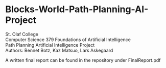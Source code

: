 # Blocks-World-Path-Planning-AI-Project

St. Olaf College  <br />
Computer Science 379 Foundations of Artificial Intelligence  <br />
Path Planning Artificial Intelligence Project <br />
Authors: Bennet Botz, Kaz Matsuo, Lars Askegaard <br />

A written final report can be found in the repository under FinalReport.pdf <br />
